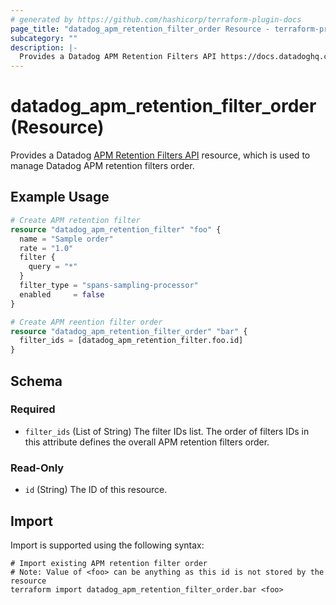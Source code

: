 ```yaml
---
# generated by https://github.com/hashicorp/terraform-plugin-docs
page_title: "datadog_apm_retention_filter_order Resource - terraform-provider-datadog"
subcategory: ""
description: |-
  Provides a Datadog APM Retention Filters API https://docs.datadoghq.com/api/v2/apm-retention-filters/ resource, which is used to manage Datadog APM retention filters order.
---
```


# datadog_apm_retention_filter_order (Resource)

Provides a Datadog [APM Retention Filters API](https://docs.datadoghq.com/api/v2/apm-retention-filters/) resource, which is used to manage Datadog APM retention filters order.

## Example Usage

```terraform
# Create APM retention filter
resource "datadog_apm_retention_filter" "foo" {
  name = "Sample order"
  rate = "1.0"
  filter {
    query = "*"
  }
  filter_type = "spans-sampling-processor"
  enabled     = false
}

# Create APM reention filter order
resource "datadog_apm_retention_filter_order" "bar" {
  filter_ids = [datadog_apm_retention_filter.foo.id]
}
```

<!-- schema generated by tfplugindocs -->
## Schema

### Required

- `filter_ids` (List of String) The filter IDs list. The order of filters IDs in this attribute defines the overall APM retention filters order.

### Read-Only

- `id` (String) The ID of this resource.

## Import

Import is supported using the following syntax:

```shell
# Import existing APM retention filter order
# Note: Value of <foo> can be anything as this id is not stored by the resource
terraform import datadog_apm_retention_filter_order.bar <foo>
```
